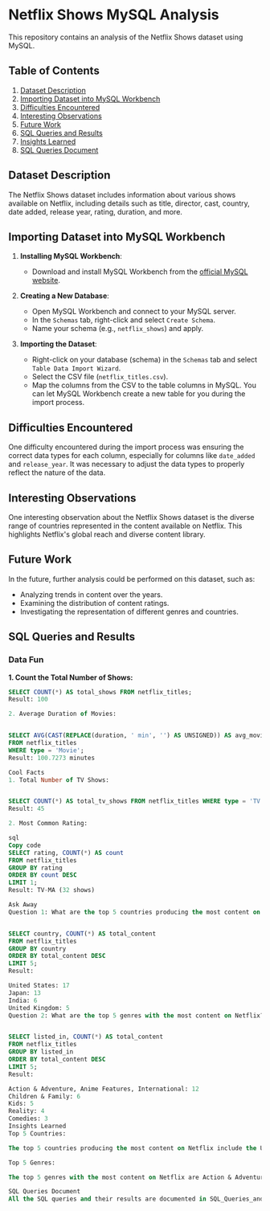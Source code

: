 # Netflix Shows MySQL Analysis

This repository contains an analysis of the Netflix Shows dataset using MySQL.

## Table of Contents
1. [Dataset Description](#dataset-description)
2. [Importing Dataset into MySQL Workbench](#importing-dataset-into-mysql-workbench)
3. [Difficulties Encountered](#difficulties-encountered)
4. [Interesting Observations](#interesting-observations)
5. [Future Work](#future-work)
6. [SQL Queries and Results](#sql-queries-and-results)
7. [Insights Learned](#insights-learned)
8. [SQL Queries Document](#sql-queries-document)

## Dataset Description

The Netflix Shows dataset includes information about various shows available on Netflix, including details such as title, director, cast, country, date added, release year, rating, duration, and more.

## Importing Dataset into MySQL Workbench

1. **Installing MySQL Workbench**:
   - Download and install MySQL Workbench from the [official MySQL website](https://dev.mysql.com/downloads/workbench/).

2. **Creating a New Database**:
   - Open MySQL Workbench and connect to your MySQL server.
   - In the `Schemas` tab, right-click and select `Create Schema`.
   - Name your schema (e.g., `netflix_shows`) and apply.

3. **Importing the Dataset**:
   - Right-click on your database (schema) in the `Schemas` tab and select `Table Data Import Wizard`.
   - Select the CSV file (`netflix_titles.csv`).
   - Map the columns from the CSV to the table columns in MySQL. You can let MySQL Workbench create a new table for you during the import process.

## Difficulties Encountered

One difficulty encountered during the import process was ensuring the correct data types for each column, especially for columns like `date_added` and `release_year`. It was necessary to adjust the data types to properly reflect the nature of the data.

## Interesting Observations

One interesting observation about the Netflix Shows dataset is the diverse range of countries represented in the content available on Netflix. This highlights Netflix's global reach and diverse content library.

## Future Work

In the future, further analysis could be performed on this dataset, such as:
- Analyzing trends in content over the years.
- Examining the distribution of content ratings.
- Investigating the representation of different genres and countries.

## SQL Queries and Results

### Data Fun

**1. Count the Total Number of Shows:**

```sql
SELECT COUNT(*) AS total_shows FROM netflix_titles;
Result: 100

2. Average Duration of Movies:


SELECT AVG(CAST(REPLACE(duration, ' min', '') AS UNSIGNED)) AS avg_movie_duration 
FROM netflix_titles 
WHERE type = 'Movie';
Result: 100.7273 minutes

Cool Facts
1. Total Number of TV Shows:


SELECT COUNT(*) AS total_tv_shows FROM netflix_titles WHERE type = 'TV Show';
Result: 45

2. Most Common Rating:

sql
Copy code
SELECT rating, COUNT(*) AS count 
FROM netflix_titles 
GROUP BY rating 
ORDER BY count DESC 
LIMIT 1;
Result: TV-MA (32 shows)

Ask Away
Question 1: What are the top 5 countries producing the most content on Netflix?


SELECT country, COUNT(*) AS total_content 
FROM netflix_titles 
GROUP BY country 
ORDER BY total_content DESC 
LIMIT 5;
Result:

United States: 17
Japan: 13
India: 6
United Kingdom: 5
Question 2: What are the top 5 genres with the most content on Netflix?


SELECT listed_in, COUNT(*) AS total_content 
FROM netflix_titles 
GROUP BY listed_in 
ORDER BY total_content DESC 
LIMIT 5;
Result:

Action & Adventure, Anime Features, International: 12
Children & Family: 6
Kids: 5
Reality: 4
Comedies: 3
Insights Learned
Top 5 Countries:

The top 5 countries producing the most content on Netflix include the United States, Japan, India, and the United Kingdom. This indicates a strong production base in these countries.

Top 5 Genres:

The top 5 genres with the most content on Netflix are Action & Adventure, Anime Features, International, Children & Family, Kids, Reality, and Comedies. This shows a diverse range of popular genres on the platform.

SQL Queries Document
All the SQL queries and their results are documented in SQL_Queries_and_Results.txt.
